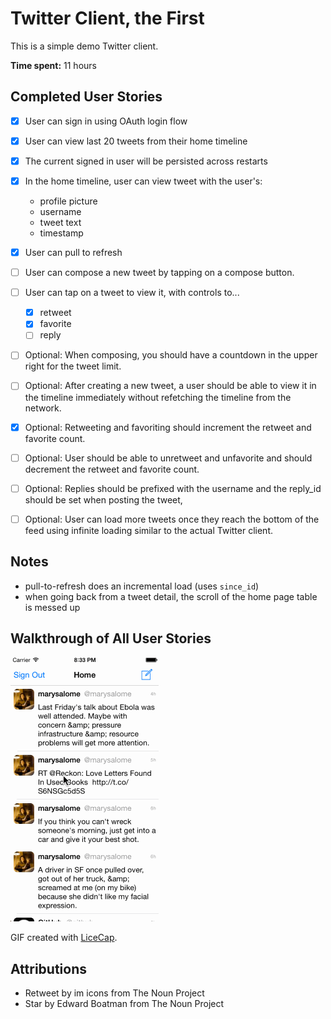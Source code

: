 # Twitter Client, the First

This is a simple demo Twitter client.

**Time spent:** 11 hours


## Completed User Stories

* [x] User can sign in using OAuth login flow
* [x] User can view last 20 tweets from their home timeline
* [x] The current signed in user will be persisted across restarts
* [x] In the home timeline, user can view tweet with the user's: 
    * profile picture
    * username
    * tweet text
    * timestamp
* [x] User can pull to refresh
* [ ] User can compose a new tweet by tapping on a compose button.
* [ ] User can tap on a tweet to view it, with controls to...
    * [x] retweet
    * [x] favorite
    * [ ] reply
* [ ] Optional: When composing, you should have a countdown in the upper right for the tweet limit.
* [ ] Optional: After creating a new tweet, a user should be able to view it in the timeline immediately without refetching the timeline from the network.
* [x] Optional: Retweeting and favoriting should increment the retweet and favorite count.
* [ ] Optional: User should be able to unretweet and unfavorite and should decrement the retweet and favorite count.
* [ ] Optional: Replies should be prefixed with the username and the reply_id should be set when posting the tweet,
* [ ] Optional: User can load more tweets once they reach the bottom of the feed using infinite loading similar to the actual Twitter client.



## Notes

* pull-to-refresh does an incremental load (uses `since_id`)
* when going back from a tweet detail, the scroll of the home page table is messed up


## Walkthrough of All User Stories

![Video Walkthrough](hw.gif)

GIF created with [LiceCap](http://www.cockos.com/licecap/).


## Attributions

* Retweet by im icons from The Noun Project
* Star by Edward Boatman from The Noun Project


